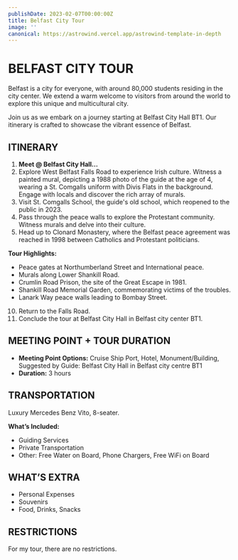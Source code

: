 ```yaml
---
publishDate: 2023-02-07T00:00:00Z
title: Belfast City Tour
image: ''
canonical: https://astrowind.vercel.app/astrowind-template-in-depth
---
```

# BELFAST CITY TOUR

Belfast is a city for everyone, with around 80,000 students residing in the city center. We extend a warm welcome to visitors from around the world to explore this unique and multicultural city.

Join us as we embark on a journey starting at Belfast City Hall BT1. Our itinerary is crafted to showcase the vibrant essence of Belfast.

## ITINERARY

1. **Meet @ Belfast City Hall…**
2. Explore West Belfast Falls Road to experience Irish culture. Witness a painted mural, depicting a 1988 photo of the guide at the age of 4, wearing a St. Comgalls uniform with Divis Flats in the background. Engage with locals and discover the rich array of murals.
3. Visit St. Comgalls School, the guide's old school, which reopened to the public in 2023.
4. Pass through the peace walls to explore the Protestant community. Witness murals and delve into their culture.
5. Head up to Clonard Monastery, where the Belfast peace agreement was reached in 1998 between Catholics and Protestant politicians.

**Tour Highlights:**
- Peace gates at Northumberland Street and International peace.
- Murals along Lower Shankill Road.
- Crumlin Road Prison, the site of the Great Escape in 1981.
- Shankill Road Memorial Garden, commemorating victims of the troubles.
- Lanark Way peace walls leading to Bombay Street.

10. Return to the Falls Road.
11. Conclude the tour at Belfast City Hall in Belfast city center BT1.

## MEETING POINT + TOUR DURATION

- **Meeting Point Options:** Cruise Ship Port, Hotel, Monument/Building, Suggested by Guide: Belfast City Hall in Belfast city centre BT1
- **Duration:** 3 hours

## TRANSPORTATION

Luxury Mercedes Benz Vito, 8-seater.

**What’s Included:**
- Guiding Services
- Private Transportation
- Other: Free Water on Board, Phone Chargers, Free WiFi on Board


## WHAT’S EXTRA

- Personal Expenses
- Souvenirs
- Food, Drinks, Snacks

## RESTRICTIONS

For my tour, there are no restrictions.
